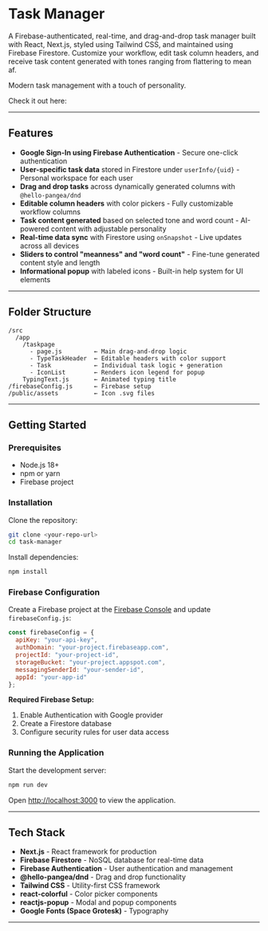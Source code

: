 # Task Manager

A Firebase-authenticated, real-time, and drag-and-drop task manager built with React, Next.js, styled using Tailwind CSS, and maintained using Firebase Firestore. Customize your workflow, edit task column headers, and receive task content generated with tones ranging from flattering to mean af.

Modern task management with a touch of personality.

Check it out here: 

---

## Features

- **Google Sign-In using Firebase Authentication** - Secure one-click authentication
- **User-specific task data** stored in Firestore under `userInfo/{uid}` - Personal workspace for each user
- **Drag and drop tasks** across dynamically generated columns with `@hello-pangea/dnd` 
- **Editable column headers** with color pickers - Fully customizable workflow columns
- **Task content generated** based on selected tone and word count - AI-powered content with adjustable personality
- **Real-time data sync** with Firestore using `onSnapshot` - Live updates across all devices
- **Sliders to control "meanness" and "word count"** - Fine-tune generated content style and length
- **Informational popup** with labeled icons - Built-in help system for UI elements

---

## Folder Structure

```
/src
  /app
    /taskpage
      - page.js         ← Main drag-and-drop logic
      - TypeTaskHeader  ← Editable headers with color support
      - Task            ← Individual task logic + generation
      - IconList        ← Renders icon legend for popup
    TypingText.js       ← Animated typing title
/firebaseConfig.js      ← Firebase setup
/public/assets          ← Icon .svg files
```

---

## Getting Started

### Prerequisites

- Node.js 18+ 
- npm or yarn
- Firebase project

### Installation

Clone the repository:

```bash
git clone <your-repo-url>
cd task-manager
```

Install dependencies:

```bash
npm install
```

### Firebase Configuration

Create a Firebase project at the [Firebase Console](https://console.firebase.google.com/) and update `firebaseConfig.js`:

```javascript
const firebaseConfig = {
  apiKey: "your-api-key",
  authDomain: "your-project.firebaseapp.com",
  projectId: "your-project-id",
  storageBucket: "your-project.appspot.com",
  messagingSenderId: "your-sender-id",
  appId: "your-app-id"
};
```

**Required Firebase Setup:**
1. Enable Authentication with Google provider
2. Create a Firestore database
3. Configure security rules for user data access

### Running the Application

Start the development server:

```bash
npm run dev
```

Open [http://localhost:3000](http://localhost:3000) to view the application.

---

## Tech Stack

- **Next.js** - React framework for production
- **Firebase Firestore** - NoSQL database for real-time data
- **Firebase Authentication** - User authentication and management
- **@hello-pangea/dnd** - Drag and drop functionality
- **Tailwind CSS** - Utility-first CSS framework
- **react-colorful** - Color picker components
- **reactjs-popup** - Modal and popup components
- **Google Fonts (Space Grotesk)** - Typography

---